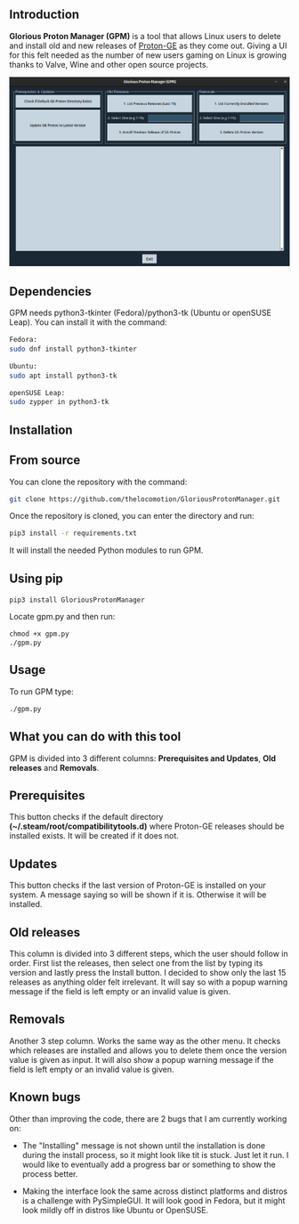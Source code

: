 Introduction
------------
**Glorious Proton Manager (GPM)** is a tool that allows Linux users to delete and install old and new releases of [Proton-GE][ge-proton-url] as they come out. Giving a UI for this felt needed as the number of new users gaming on Linux is growing thanks to Valve, Wine and other open source projects.

[ge-proton-url]: https://github.com/GloriousEggroll/proton-ge-custom

![GPM Screenshot](.github/images/GPM.png)

Dependencies
------------
GPM needs python3-tkinter (Fedora)/python3-tk (Ubuntu or openSUSE Leap). You can install it with the command:
```bash
Fedora:
sudo dnf install python3-tkinter
```
```bash
Ubuntu:
sudo apt install python3-tk
```
```bash
openSUSE Leap:
sudo zypper in python3-tk
```

Installation
------------
## From source
You can clone the repository with the command:
```bash
git clone https://github.com/thelocomotion/GloriousProtonManager.git
```

Once the repository is cloned, you can enter the directory and run:
```bash
pip3 install -r requirements.txt
```
It will install the needed Python modules to run GPM.

## Using pip
```
pip3 install GloriousProtonManager
```
Locate gpm.py and then run:
```
chmod +x gpm.py
./gpm.py
```

Usage
------------
To run GPM type:
```bash
./gpm.py
```

What you can do with this tool
------------------------------
GPM is divided into 3 different columns: **Prerequisites and Updates**, **Old releases** and **Removals**.

## Prerequisites
This button checks if the default directory **(~/.steam/root/compatibilitytools.d)** where Proton-GE releases should be installed exists. It will be created if it does not.

## Updates
This button checks if the last version of Proton-GE is installed on your system. A message saying so will be shown if it is. Otherwise it will be installed.

## Old releases
This column is divided into 3 different steps, which the user should follow in order. First list the releases, then select one from the list by typing its version and lastly press the Install button. I decided to show only the last 15 releases as anything older felt irrelevant. It will say so with a popup warning message if the field is left empty or an invalid value is given.

## Removals
Another 3 step column. Works the same way as the other menu. It checks which releases are installed and allows you to delete them once the version value is given as input. It will also show a popup warning message if the field is left empty or an invalid value is given.

Known bugs
------------
Other than improving the code, there are 2 bugs that I am currently working on:

- The "Installing" message is not shown until the installation is done during the install process, so it might look like tit is stuck. Just let it run. I would like to eventually add a progress bar or something to show the process better.

- Making the interface look the same across distinct platforms and distros is a challenge with PySimpleGUI. It will look good in Fedora, but it might look mildly off in distros like Ubuntu or OpenSUSE.
